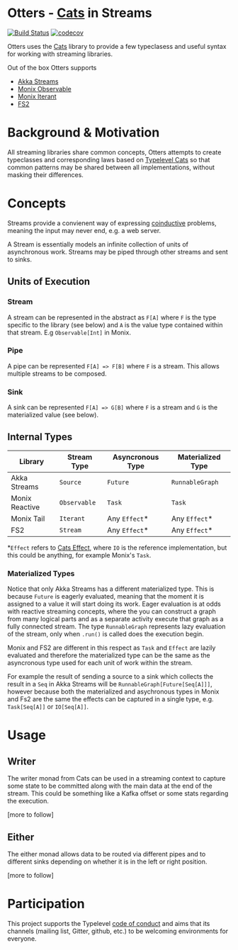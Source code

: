 # Otters - [Cats](https://typelevel.org/cats/) in Streams
[![Build Status](https://travis-ci.org/janstenpickle/otters.svg?branch=master)](https://travis-ci.org/janstenpickle/otters) [![codecov](https://codecov.io/gh/janstenpickle/otters/branch/master/graph/badge.svg)](https://codecov.io/gh/janstenpickle/otters)


Otters uses the [Cats](https://typelevel.org/cats/) library to provide a few typeclasess and useful syntax for working with streaming libraries.

Out of the box Otters supports
- [Akka Streams](https://doc.akka.io/docs/akka/2.5/stream/index.html?language=scala)
- [Monix Observable](https://monix.io/)
- [Monix Iterant](https://monix.io/)
- [FS2](https://functional-streams-for-scala.github.io/fs2/)

# Background & Motivation
All streaming libraries share common concepts, Otters attempts to create typeclasses and corresponding laws based on [Typelevel Cats](https://typelevel.org/cats/) so that common patterns may be shared between all implementations, without masking their differences.

# Concepts 
Streams provide a convienent way of expressing [coinductive](https://en.wikipedia.org/wiki/Coinduction) problems, meaning the input may never end, e.g. a web server.

A Stream is essentially models an infinite collection of units of asynchronous work. Streams may be piped through other streams and sent to sinks.

## Units of Execution

### Stream

A stream can be represented in the abstract as `F[A]` where `F` is the type specific to the library (see below) and `A` is the value type contained within that stream. E.g `Observable[Int]` in Monix.

### Pipe

A pipe can be represented `F[A] => F[B]` where `F` is a stream. This allows multiple streams to be composed.

### Sink

A sink can be represented `F[A] => G[B]` where `F` is a stream and `G` is the materialized value (see below).

## Internal Types

|Library|Stream Type|Asyncronous Type|Materialized Type|
|-|-|-|-|
|Akka Streams|`Source`|`Future`|`RunnableGraph`|
|Monix Reactive|`Observable`|`Task`|`Task`|
|Monix Tail|`Iterant`|Any `Effect`*|Any `Effect`*|
|FS2|`Stream`|Any `Effect`*|Any `Effect`*|

*`Effect` refers to [Cats Effect](https://github.com/typelevel/cats-effect/), where `IO` is the reference implementation, but this could be anything, for example Monix's `Task`.

### Materialized Types

Notice that only Akka Streams has a different materialized type. This is because `Future` is eagerly evaluated, meaning that the moment it is assigned to a value it will start doing its work. Eager evaluation is at odds with reactive streaming concepts, where the you can construct a graph from many logical parts and as a separate activity execute that graph as a fully connected stream. The type `RunnableGraph` represents lazy evaluation of the stream, only when `.run()` is called does the execution begin.

Monix and FS2 are different in this respect as `Task` and `Effect` are lazily evaluated and therefore the materialized type can be the same as the asyncronous type used for each unit of work within the stream.

For example the result of sending a source to a sink which collects the result in a `Seq` in Akka Streams will be `RunnableGraph[Future[Seq[A]]]`, however because both the materialized and asychronous types in Monix and Fs2 are the same the effects can be captured in a single type, e.g. `Task[Seq[A]]` or `IO[Seq[A]]`.

# Usage

## Writer
The writer monad from Cats can be used in a streaming context to capture some state to be committed along with the main data at the end of the stream. This could be something like a Kafka offset or some stats regarding the execution.


[more to follow]

## Either
The either monad allows data to be routed via different pipes and to different sinks depending on whether it is in the left or right position.

[more to follow]

# Participation

This project supports the Typelevel [code of conduct](http://typelevel.org/conduct.html) and aims that its channels
(mailing list, Gitter, github, etc.) to be welcoming environments for everyone.
